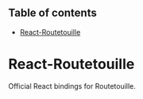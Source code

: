 <!-- START doctoc generated TOC please keep comment here to allow auto update -->
<!-- DON'T EDIT THIS SECTION, INSTEAD RE-RUN doctoc TO UPDATE -->
## Table of contents

- [React-Routetouille](#react-routetouille)

<!-- END doctoc generated TOC please keep comment here to allow auto update -->

# React-Routetouille

Official React bindings for Routetouille.
